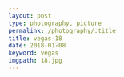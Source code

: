 ```yaml
---
layout: post
type: photography, picture
permalink: /photography/:title
title: vegas-18
date: 2018-01-08
keyword: vegas
imgpath: 18.jpg
---
```



